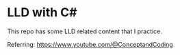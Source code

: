 # LLD with C#
This repo has some LLD related content that I practice.

Referring: https://www.youtube.com/@ConceptandCoding

